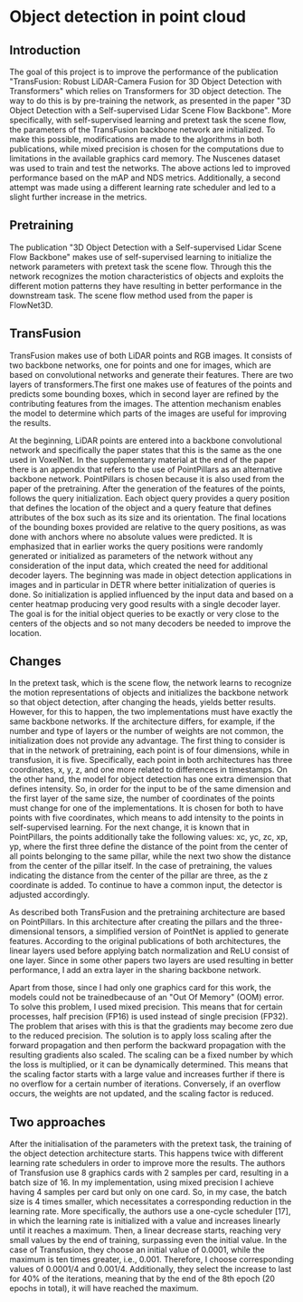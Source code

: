 # Object detection in point cloud

## Introduction
The goal of this project is to improve the performance of the publication 
"TransFusion: Robust LiDAR-Camera Fusion for 3D Object Detection with 
Transformers" which relies on Transformers for 3D object detection. The way to do this 
is by pre-training the network, as presented in the paper "3D Object Detection with a 
Self-supervised Lidar Scene Flow Backbone". More specifically, with self-supervised 
learning and pretext task the scene flow, the parameters of the TransFusion backbone 
network are initialized. To make this possible, modifications are made to the 
algorithms in both publications, while mixed precision is chosen for the computations 
due to limitations in the available graphics card memory. The Nuscenes dataset was 
used to train and test the networks. The above actions led to improved performance 
based on the mAP and NDS metrics. Additionally, a second attempt was made using a 
different learning rate scheduler and led to a slight further increase in the metrics.

## Pretraining 
The publication "3D Object Detection with a Self-supervised Lidar Scene Flow
Backbone" makes use of self-supervised learning to initialize the 
network parameters with pretext task the scene flow. Through this the network 
recognizes the motion characteristics of objects and exploits the 
different motion patterns they have resulting in better performance in the downstream task.
The scene flow method used from the paper is FlowNet3D.

## TransFusion 
TransFusion makes use of both LiDAR points and 
RGB images. It consists of two backbone networks, one for points and one for 
images, which are based on convolutional networks and generate their features. 
There are two layers of transformers.The first one makes use of 
features of the points and predicts some bounding boxes, which in 
second layer are refined by the contributing features from the images. 
The attention mechanism enables the model to determine which parts 
of the images are useful for improving the results.

At the beginning, LiDAR points are entered into a backbone convolutional network 
and specifically the paper states that this is the same as the one 
used in VoxelNet. In the supplementary material at the end of the paper 
there is an appendix that refers to the use of PointPillars as an alternative backbone network. 
PointPillars is chosen because it is also used from the paper of the pretraining. 
After the generation of the features of the points, follows the query 
initialization. Each object query provides a query position that defines the location 
of the object and a query feature that defines attributes of the box such as 
its size and its orientation. The final locations of the bounding boxes 
provided are relative to the query positions, as was done 
with anchors where no absolute values were predicted. It is emphasized that in 
earlier works the query positions were randomly generated or initialized as 
parameters of the network without any consideration of the input data, which 
created the need for additional decoder layers. The beginning was made in 
object detection applications in images and in particular in DETR where 
better initialization of queries is done. So initialization is applied 
influenced by the input data and based on a center heatmap
producing very good results with a single decoder layer.
The goal is for the initial object queries to be exactly or very close to the centers 
of the objects and so not many 
decoders be needed to improve the location.

## Changes 
In the pretext task, which is the scene flow, the network learns to recognize the motion representations of objects and initializes 
the backbone network so that object detection, after changing the heads, yields better results. However, for this to happen, the two implementations 
must have exactly the same backbone networks. If the architecture differs, for example, if the number and type of layers or the number of weights
are not common, the initialization does not provide any advantage. The first thing to consider is that in the network of pretraining, each point is of four dimensions,
while in transfusion, it is five. Specifically, each point in both architectures has three coordinates, x, y, z, and one more related to differences in timestamps. 
On the other hand, the model for object detection has one extra dimension that defines intensity. So, in order for the input to be of the same dimension and
the first layer of the same size, the number of coordinates of the points must change for one of the implementations. It is chosen for both to have points with five coordinates, 
which means to add intensity to the points in self-supervised learning. For the next change, it is known that in PointPillars, the points additionally take the following values: xc, yc, zc, xp, yp, 
where the first three define the distance of the point from the center of all points belonging to the same pillar, while the next two show the distance from the center of the pillar itself. 
In the case of pretraining, the values indicating the distance from the center of the pillar are three, as the z coordinate is added. To continue to have a common input, the detector is adjusted accordingly.

As described both TransFusion and the pretraining architecture are based on PointPillars. In this architecture after creating the pillars and the three-dimensional tensors, a simplified version of PointNet
is applied to generate features. According to the original publications of both architectures, the linear layers used before applying batch normalization and ReLU consist of one layer. Since in some other 
papers two layers are used resulting in better performance, I add an extra layer in the sharing backbone network. 

Apart from those, since I had only one graphics card for this work, the models could not be trainedbecause of an "Out Of Memory" (OOM) error. To solve this problem, I used mixed precision. 
This means that for certain processes, half precision (FP16) is used instead of single precision (FP32). The problem that arises with this is that the gradients may become zero due to the reduced precision.
The solution is to apply loss scaling after the forward propagation and then perform the backward propagation with the resulting gradients also scaled. The scaling can be a fixed number by which the loss is multiplied,
or it can be dynamically determined. This means that the scaling factor starts with a large value and increases further if there is no overflow for a certain number of iterations. Conversely, if an overflow occurs,
the weights are not updated, and the scaling factor is reduced.

## Two approaches 
After the initialisation of the parameters with the pretext task, the training of the object detection architecture starts. This happens twice with different learning rate schedulers in order to improve more the results. 
The authors of Transfusion use 8 graphics cards with 2 samples per card, resulting in a batch size of 16. In my implementation, using mixed precision I achieve having 4 samples per card but only on one card. So, in my case,
the batch size is 4 times smaller, which necessitates a corresponding reduction in the learning rate. More specifically, the authors use a one-cycle scheduler [17], in which the learning rate is initialized with a value and 
increases linearly until it reaches a maximum. Then, a linear decrease starts, reaching very small values by the end of training, surpassing even the initial value. In the case of Transfusion, they choose an initial value of 0.0001, 
while the maximum is ten times greater, i.e., 0.001. Therefore, I choose corresponding values of 0.0001/4 and 0.001/4. Additionally, they select the increase to last for 40% of the iterations, meaning that by the end of the 8th epoch (20 epochs in total),
it will have reached the maximum.

